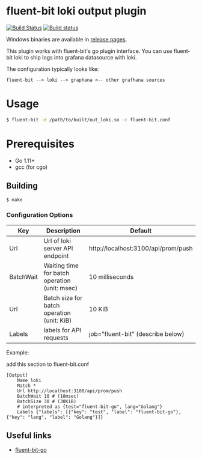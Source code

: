 # fluent-bit loki output plugin

[![Build Status](https://travis-ci.org/cosmo0920/fluent-bit-go-loki.svg?branch=master)](https://travis-ci.org/cosmo0920/fluent-bit-go-loki)
[![Build status](https://ci.appveyor.com/api/projects/status/6s9itaxvrkos11sx/branch/master?svg=true)](https://ci.appveyor.com/project/cosmo0920/fluent-bit-go-loki/branch/master)

Windows binaries are available in [release pages](https://github.com/cosmo0920/fluent-bit-go-loki/releases).

This plugin works with fluent-bit's go plugin interface. You can use fluent-bit loki to ship logs into grafana datasource with loki.

The configuration typically looks like:

```graphviz
fluent-bit --> loki --> graphana <-- other grafhana sources
```

# Usage

```bash
$ fluent-bit -e /path/to/built/out_loki.so -c fluent-bit.conf
```

# Prerequisites

* Go 1.11+
* gcc (for cgo)

## Building

```bash
$ make
```

### Configuration Options

| Key           | Description                                   | Default                             |
| --------------|-----------------------------------------------|-------------------------------------|
| Url           | Url of loki server API endpoint               | http://localhost:3100/api/prom/push |
| BatchWait     | Waiting time for batch operation (unit: msec) | 10 milliseconds                     |
| Url           | Batch size for batch operation (unit: KiB)    | 10 KiB                              |
| Labels        | labels for API requests                       | job="fluent-bit" (describe below)   |

Example:

add this section to fluent-bit.conf

```properties
[Output]
    Name loki
    Match *
    Url http://localhost:3100/api/prom/push
    BatchWait 10 # (10msec)
    BatchSize 30 # (30KiB)
    # interpreted as {test="fluent-bit-go", lang="Golang"}
    Labels {"labels": [{"key": "test", "label": "fluent-bit-go"},{"key": "lang", "label": "Golang"}]}
```

## Useful links

* [fluent-bit-go](https://github.com/fluent/fluent-bit-go)

